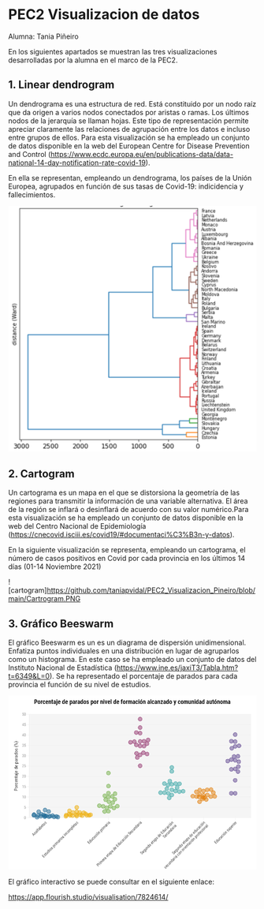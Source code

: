 # PEC2 Visualizacion de datos

Alumna: Tania Piñeiro

En los siguientes apartados se muestran las tres visualizaciones desarrolladas por la alumna en el marco de la PEC2.

## 1. Linear dendrogram

Un dendrograma es una estructura de red. Está constituido por un nodo raíz que da origen a varios nodos conectados por aristas o ramas. Los últimos nodos de la jerarquía se llaman hojas. Este tipo de representación permite apreciar claramente las relaciones de agrupación entre los datos e incluso entre grupos de ellos. Para esta visualización se ha empleado un conjunto de datos disponible en la web del European Centre for Disease Prevention and Control (https://www.ecdc.europa.eu/en/publications-data/data-national-14-day-notification-rate-covid-19).

En ella se representan, empleando un dendrograma, los países de la Unión Europea, agrupados en función de sus tasas de Covid-19: indicidencia y fallecimientos.

![Dendrogram](https://github.com/taniapvidal/PEC2_Visualizacion_Pineiro/blob/main/LinearDendrogram.png)

## 2. Cartogram

Un cartograma es un mapa en el que se distorsiona la geometría de las regiones para transmitir la información de una variable alternativa. El área de la región se inflará o desinflará de acuerdo con su valor numérico.Para esta visualización se ha empleado un conjunto de datos disponible en la web del Centro Nacional de Epidemiología (https://cnecovid.isciii.es/covid19/#documentaci%C3%B3n-y-datos).

En la siguiente visualización se representa, empleando un cartograma, el número de casos positivos en Covid por cada provincia en los últimos 14 días (01-14 Noviembre 2021)

![cartogram]https://github.com/taniapvidal/PEC2_Visualizacion_Pineiro/blob/main/Cartrogram.PNG

## 3. Gráfico Beeswarm

El gráfico Beeswarm es un es un diagrama de dispersión unidimensional. Enfatiza puntos individuales en una distribución en lugar de agruparlos como un histograma.
En este caso se ha empleado un conjunto de datos del Instituto Nacional de Estadística (https://www.ine.es/jaxiT3/Tabla.htm?t=6349&L=0). Se ha representado el porcentaje de parados para cada provincia el función de su nivel de estudios.

![Beeswarm](https://github.com/taniapvidal/PEC2_Visualizacion_Pineiro/blob/main/Beeswarm.PNG)

El gráfico interactivo se puede consultar en el siguiente enlace:

https://app.flourish.studio/visualisation/7824614/
